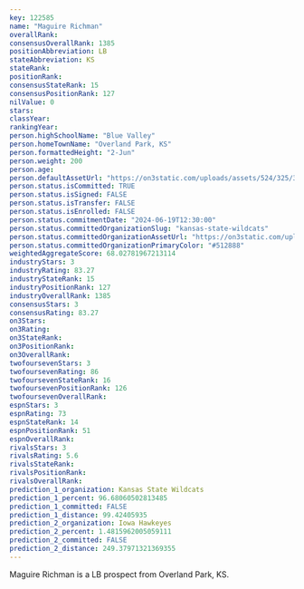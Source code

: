 ```yaml
---
key: 122585
name: "Maguire Richman"
overallRank: 
consensusOverallRank: 1385
positionAbbreviation: LB
stateAbbreviation: KS
stateRank: 
positionRank: 
consensusStateRank: 15
consensusPositionRank: 127
nilValue: 0
stars: 
classYear: 
rankingYear: 
person.highSchoolName: "Blue Valley"
person.homeTownName: "Overland Park, KS"
person.formattedHeight: "2-Jun"
person.weight: 200
person.age: 
person.defaultAssetUrl: "https://on3static.com/uploads/assets/524/325/325524.png"
person.status.isCommitted: TRUE
person.status.isSigned: FALSE
person.status.isTransfer: FALSE
person.status.isEnrolled: FALSE
person.status.commitmentDate: "2024-06-19T12:30:00"
person.status.committedOrganizationSlug: "kansas-state-wildcats"
person.status.committedOrganizationAssetUrl: "https://on3static.com/uploads/assets/811/149/149811.svg"
person.status.committedOrganizationPrimaryColor: "#512888"
weightedAggregateScore: 68.02781967213114
industryStars: 3
industryRating: 83.27
industryStateRank: 15
industryPositionRank: 127
industryOverallRank: 1385
consensusStars: 3
consensusRating: 83.27
on3Stars: 
on3Rating: 
on3StateRank: 
on3PositionRank: 
on3OverallRank: 
twofoursevenStars: 3
twofoursevenRating: 86
twofoursevenStateRank: 16
twofoursevenPositionRank: 126
twofoursevenOverallRank: 
espnStars: 3
espnRating: 73
espnStateRank: 14
espnPositionRank: 51
espnOverallRank: 
rivalsStars: 3
rivalsRating: 5.6
rivalsStateRank: 
rivalsPositionRank: 
rivalsOverallRank: 
prediction_1_organization: Kansas State Wildcats
prediction_1_percent: 96.68060502813485
prediction_1_committed: FALSE
prediction_1_distance: 99.42405935
prediction_2_organization: Iowa Hawkeyes
prediction_2_percent: 1.4815962005059111
prediction_2_committed: FALSE
prediction_2_distance: 249.37971321369355
---
```

Maguire Richman is a LB prospect from Overland Park, KS.